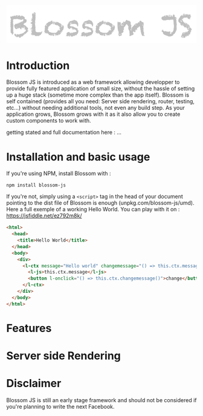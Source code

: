 ![alt text](https://github.com/azukaar/blossom-js/raw/master/text.png "Blossom JS")

# Introduction

Blossom JS is introduced as a web framework allowing developper to provide fully featured application of small size, without the hassle of setting up a huge stack (sometime more complex than the app itself). Blossom is self contained (provides all you need: Server side rendering, router, testing, etc...) without needing additional tools, not even any build step. As your application grows, Blossom grows with it as it also allow you to create custom components to work with.

getting stated and full documentation here : ...

# Installation and basic usage

If you're using NPM, install Blossom with : 

```
npm install blossom-js
```

If you're not, simply using a `<script>` tag in the head of your document pointing to the dist file of Blossom is enough (unpkg.com/blossom-js/umd).
Here a full exemple of a working Hello World. You can play with it on : https://jsfiddle.net/ez792m8k/

```html
<html>
  <head>
    <title>Hello World</title>
  </head>
  <body>
    <div>
      <l-ctx message="Hello world" changemessage="() => this.ctx.message += ' and the universe'">
        <l-js>this.ctx.message</l-js>
        <button l-onclick="() => this.ctx.changemessage()">change</button>
      </l-ctx>
    </div>
  </body>
</html>
```

# Features

# Server side Rendering

# Disclaimer

Blossom JS is still an early stage framework and should not be considered if you're planning to write the next Facebook.
